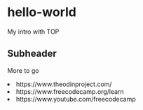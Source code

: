 # hello-world
My intro with TOP

## Subheader
More to go
<li>https://www.theodinproject.com/
<li>https://www.freecodecamp.org/learn
<li>https://www.youtube.com/freecodecamp
